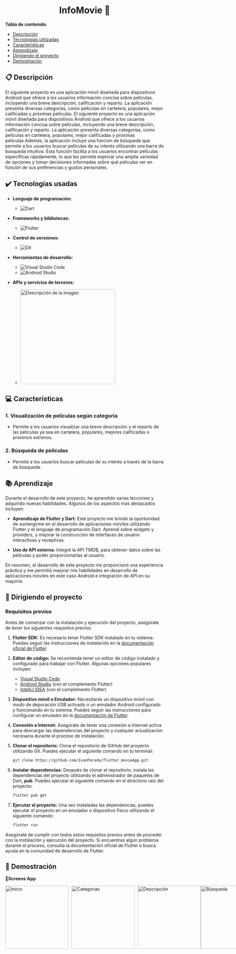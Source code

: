 <h1 align="center"> InfoMovie 🎦 </h1>


**Tabla de contenido**   
* [Descripción](#descripcion)
* [Tecnologías utilizadas](#tec-util)
* [Caracteristicas](#caract)
* [Aprendizaje](#aprendizaje)
* [Dirigiendo el proyecto](#instrucciones)
* [Demostración](#img)
## 📋 Descripción<a name="descripcion"></a>
El siguiente proyecto es una aplicación móvil diseñada para dispositivos Android que ofrece a los usuarios información concisa sobre películas, incluyendo una breve descripción, calificación y reparto. La aplicación presenta diversas categorías, como películas en cartelera, populares, mejor calificadas y próximas películas.
El siguiente proyecto es una aplicación móvil diseñada para dispositivos Android que ofrece a los usuarios información concisa sobre películas, incluyendo una breve descripción, calificación y reparto. La aplicación presenta diversas categorías, como películas en cartelera, populares, mejor calificadas y próximas películas.Además, la aplicación incluye una función de búsqueda que permite a los usuarios buscar películas de su interés utilizando una barra de búsqueda intuitiva. Esta función facilita a los usuarios encontrar películas específicas rápidamente, lo que les permite explorar una amplia variedad de opciones y tomar decisiones informadas sobre qué películas ver en función de sus preferencias y gustos personales.


## ✔️ Tecnologías usadas<a name="tec-util"></a>

* <b>Lenguaje de programación:</b>
  * ![Dart](https://img.shields.io/badge/dart-%230175C2.svg?style=for-the-badge&logo=dart&logoColor=white)

* <b>Frameworks y bibliotecas:</b>
  * ![Flutter](https://img.shields.io/badge/Flutter-%2302569B.svg?style=for-the-badge&logo=Flutter&logoColor=white)
    
* <b>Control de versiones:</b>
  * ![Git](https://img.shields.io/badge/git-%23F05033.svg?style=for-the-badge&logo=git&logoColor=white)
    
* <b>Herramientas de desarrollo:</b>
  * ![Visual Studio Code](https://img.shields.io/badge/Visual%20Studio%20Code-0078d7.svg?style=for-the-badge&logo=visual-studio-code&logoColor=white)
  * ![Android Studio](https://img.shields.io/badge/Android%20Studio-3DDC84.svg?style=for-the-badge&logo=android-studio&logoColor=white)
    
* <b>APIs y servicios de terceros:</b>
  * <img src="https://upload.wikimedia.org/wikipedia/commons/thumb/8/89/Tmdb.new.logo.svg/1280px-Tmdb.new.logo.svg.png" alt="Descripción de la imagen" width="300">


## 💻 Características<a name="caract"></a>

### 1. Visualización de películas según categoria
- Permite a los usuarios visualizar una breve descripción y el reparto de las peliculas ya sea en cartelera, populares, mejores calificadas o próximos estrenos.

### 2. Búsqueda de películas
- Permite a los usuarios buscar películas de su interés a través de la barra de búsqueda.


## 📚 Aprendizaje<a name="aprendizaje"></a>


Durante el desarrollo de este proyecto, he aprendido varias lecciones y adquirido nuevas habilidades. Algunos de los aspectos más destacados incluyen:

- **Aprendizaje de Flutter y Dart:** Este proyecto me brindó la oportunidad de sumergirme en el desarrollo de aplicaciones móviles utilizando Flutter y el lenguaje de programación Dart. Aprendí sobre widgets y providers, y mejorar la construcción de interfaces de usuario interactivas y receptivas.

- **Uso de API externa:** Integré la API TMDB, para obtener datos sobre las películas y poder proporcionarlas al usuario.
  
En resumen, el desarrollo de este proyecto me proporcionó una  experiencia práctica y me permitió mejorar mis habilidades en desarrollo de aplicaciones móviles en este caso Android e integración de API en su mayoría.


## 🚦 Dirigiendo el proyecto<a name="instrucciones"></a>

### Requisitos previos

Antes de comenzar con la instalación y ejecución del proyecto, asegúrate de tener los siguientes requisitos previos:

1. **Flutter SDK:** Es necesario tener Flutter SDK instalado en tu sistema. Puedes seguir las instrucciones de instalación en la [documentación oficial de Flutter](https://flutter.dev/docs/get-started/install).

2. **Editor de código:** Se recomienda tener un editor de código instalado y configurado para trabajar con Flutter. Algunas opciones populares incluyen:
   - [Visual Studio Code](https://code.visualstudio.com/)
   - [Android Studio](https://developer.android.com/studio) (con el complemento Flutter)
   - [IntelliJ IDEA](https://www.jetbrains.com/idea/) (con el complemento Flutter)

3. **Dispositivo móvil o Emulador:** Necesitarás un dispositivo móvil con modo de depuración USB activado o un emulador Android configurado y funcionando en tu sistema. Puedes seguir las instrucciones para configurar un emulador en la [documentación de Flutter](https://flutter.dev/docs/get-started/install/windows#set-up-the-android-emulator).

4. **Conexión a Internet:** Asegúrate de tener una conexión a Internet activa para descargar las dependencias del proyecto y cualquier actualización necesaria durante el proceso de instalación.

5. **Clonar el repositorio:** Clona el repositorio de GitHub del proyecto utilizando Git. Puedes ejecutar el siguiente comando en tu terminal:

    ```bash
    git clone https://github.com/IvanParada/flutter_movieApp.git
    ```

7. **Instalar dependencias:** Después de clonar el repositorio, instala las dependencias del proyecto utilizando el administrador de paquetes de Dart, <b>pub</b>. Puedes ejecutar el siguiente comando en el directorio raíz del proyecto:
   ```bash
   flutter pub get
   ```
   
9. **Ejecutar el proyecto:** Una vez instaladas las dependencias, puedes ejecutar el proyecto en un emulador o dispositivo físico utilizando el siguiente comando:
   ```bash
   flutter run
   ```


Asegúrate de cumplir con todos estos requisitos previos antes de proceder con la instalación y ejecución del proyecto. Si encuentras algún problema durante el proceso, consulta la documentación oficial de Flutter o busca ayuda en la comunidad de desarrollo de Flutter.


## 📱 Demostración<a name="img"></a>

📱<b>Screens App</b>
<div style="display:flex;">
    <img src="https://github.com/IvanParada/flutter_movieApp/assets/118088453/c136376b-0a92-4cb0-8114-aa7aca375695" alt="Inicio" style="width:200px; margin-right:10px;">
    <img src="https://github.com/IvanParada/flutter_movieApp/assets/118088453/2532da37-64f1-4c4a-a447-850d03be3831" alt="Categorias" style="width:200px; margin-right:10px;">
    <img src="https://github.com/IvanParada/flutter_movieApp/assets/118088453/931001c7-8f53-452a-b04d-3da71274d4b0" alt="Descripción" style="width:200px;">
    <img src="https://github.com/IvanParada/flutter_movieApp/assets/118088453/91cfcc6b-5304-4651-990e-35fe2b975608" alt="Búsqueda" style="width:200px;">
</div>




